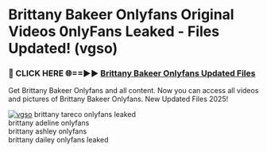 # Brittany Bakeer Onlyfans Original Videos 0nlyFans Leaked - Files Updated! (vgso)

<h3>🔴 CLICK HERE 🌐==►► <a href="https://tinyurl.com/2jnfzry5" rel="nofollow">Brittany Bakeer Onlyfans Updated Files</a></h3>

Get Brittany Bakeer Onlyfans and all content. Now you can access all videos and pictures of Brittany Bakeer Onlyfans. New Updated Files 2025!

[![vgso](https://i.imgur.com/GyGTBgg.gif)](https://tinyurl.com/2jnfzry5)
brittany tareco onlyfans leaked<br>
brittany adeline onlyfans<br>
brittany ashley onlyfans<br>
brittany dailey onlyfans leaked